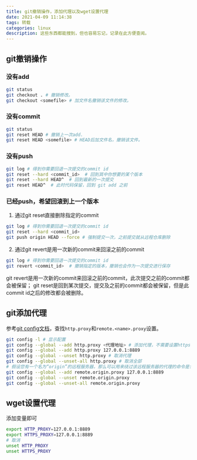 ```yaml
---
title: git撤销操作，添加代理以及wget设置代理
date: 2021-04-09 11:14:38
tags: 转载
categories: linux
description: 这些东西都能搜到，但也容易忘记，记录在此方便查阅。
---
```


## git撤销操作

### 没有add

```bash
git status
git checkout . # 撤销修改。
git checkout <somefile> # 加文件名撤销该文件的修改。
```

### 没有commit

```bash
git status
git reset HEAD # 撤销上一次add.
git reset HEAD <somefile> # HEAD后加文件名，撤销该文件。
```

### 没有push

```bash
git log # 得到你需要回退一次提交的commit id
git reset --hard <commit_id>  # 回到其中你想要的某个版本
git reset --hard HEAD^  # 回到最新的一次提交
git reset HEAD^  # 此时代码保留，回到 git add 之前
```

### 已经push，希望回滚到上一个版本

1. 通过git reset直接删除指定的commit

```bash
git log # 得到你需要回退一次提交的commit id
git reset --hard <commit_id>
git push origin HEAD --force # 强制提交一次，之前提交就从远程仓库删除
```

2. 通过git revert是用一次新的commit来回滚之前的commit

```bash
git log # 得到你需要回退一次提交的commit id
git revert <commit_id>  # 撤销指定的版本，撤销也会作为一次提交进行保存
```

git revert是用一次新的commit来回滚之前的commit，此次提交之前的commit都会被保留；
git reset是回到某次提交，提交及之前的commit都会被保留，但是此commit id之后的修改都会被删除。

## git添加代理

参考[git config文档](http://git-scm.com/docs/git-config/en)，查找```http.proxy```和```remote.<name>.proxy```设置。

```bash
git config -l # 显示配置
git config --global --add http.proxy <代理地址> # 添加代理，不需要设置https.proxy
git config --global --add http.proxy 127.0.0.1:8889
git config --global --unset http.proxy # 取消代理
git config --global --unset-all http.proxy # 取消全部
# 假设您有一个名为“origin”的远程服务器，那么可以用来绕过该远程服务器的代理的命令是:
git config --global --add remote.origin.proxy 127.0.0.1:8889
git config --global --unset remote.origin.proxy
git config --global --unset-all remote.origin.proxy
```

## wget设置代理

添加变量即可

```bash
export HTTP_PROXY=127.0.0.1:8889
export HTTPS_PROXY=127.0.0.1:8889
# 取消
unset HTTP_PROXY
unset HTTPS_PROXY
```